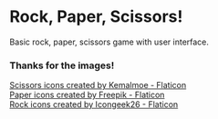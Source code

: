 # Rock, Paper, Scissors!

Basic rock, paper, scissors game with user interface.

### Thanks for the images!
<a href="https://www.flaticon.com/free-icons/scissors" title="scissors icons">Scissors icons created by Kemalmoe - Flaticon</a>\
<a href="https://www.flaticon.com/free-icons/paper" title="paper icons">Paper icons created by Freepik - Flaticon</a>\
<a href="https://www.flaticon.com/free-icons/rock" title="rock icons">Rock icons created by Icongeek26 - Flaticon</a>